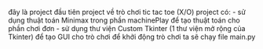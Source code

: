 đây là project đầu tiên
project về trò chơi tic tac toe (X/O)
project có:
    - sử dụng thuật toán Minimax trong phần machinePlay để tạo thuật toán cho phần chơi đơn
    - sử dụng thư viện Custom Tkinter (1 thư viện mở rộng của Tkinter) để tạo GUI cho trò chơi
để khởi động trò chơi ta sẽ chạy file main.py 
